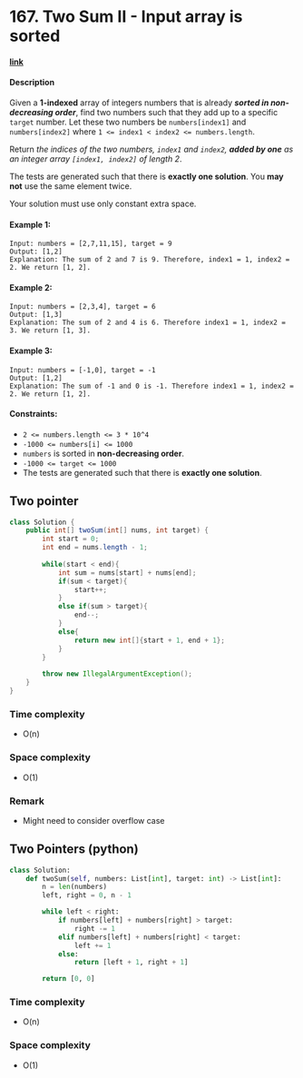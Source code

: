 # 167. Two Sum II - Input array is sorted

#### [link](https://leetcode.com/problems/two-sum-ii-input-array-is-sorted/) 

#### Description
Given a **1-indexed** array of integers numbers that is already ***sorted in non-decreasing order***, find two numbers such that they add up to a specific `target` number. Let these two numbers be `numbers[index1]` and `numbers[index2]` where `1 <= index1 < index2 <= numbers.length`.

Return *the indices of the two numbers, `index1` and `index2`, **added by one** as an integer array `[index1, index2]` of length 2*.

The tests are generated such that there is **exactly one solution**. You **may not** use the same element twice.

Your solution must use only constant extra space.

#### Example 1:
```
Input: numbers = [2,7,11,15], target = 9
Output: [1,2]
Explanation: The sum of 2 and 7 is 9. Therefore, index1 = 1, index2 = 2. We return [1, 2].
```
#### Example 2:
```
Input: numbers = [2,3,4], target = 6
Output: [1,3]
Explanation: The sum of 2 and 4 is 6. Therefore index1 = 1, index2 = 3. We return [1, 3].
```
#### Example 3:
```
Input: numbers = [-1,0], target = -1
Output: [1,2]
Explanation: The sum of -1 and 0 is -1. Therefore index1 = 1, index2 = 2. We return [1, 2].
```

#### Constraints:
* `2 <= numbers.length <= 3 * 10^4`
* `-1000 <= numbers[i] <= 1000`
* `numbers` is sorted in **non-decreasing order**.
* `-1000 <= target <= 1000`
* The tests are generated such that there is **exactly one solution**.

## Two pointer
```java
class Solution {
    public int[] twoSum(int[] nums, int target) {
        int start = 0;
        int end = nums.length - 1;
        
        while(start < end){
            int sum = nums[start] + nums[end];
            if(sum < target){
                start++;
            }
            else if(sum > target){
                end--;
            }
            else{
                return new int[]{start + 1, end + 1};
            }
        }
        
        throw new IllegalArgumentException();
    }
}
```
### Time complexity
* O(n)
### Space complexity
* O(1)
### Remark
* Might need to consider overflow case

## Two Pointers (python)
```python
class Solution:
    def twoSum(self, numbers: List[int], target: int) -> List[int]:
        n = len(numbers)
        left, right = 0, n - 1

        while left < right:
            if numbers[left] + numbers[right] > target:
                right -= 1
            elif numbers[left] + numbers[right] < target:
                left += 1
            else:
                return [left + 1, right + 1]

        return [0, 0]
```
### Time complexity
* O(n)
### Space complexity
* O(1)